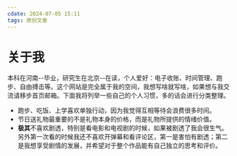 ```yaml
---
cdate: 2024-07-05 15:11
tags: 原创文章 
---
```


# 关于我

本科在河南--毕业，研究生在北京--在读，个人爱好：电子收账、时间管理、跑步、自由搏击等。这个网站是完全属于我的空间，我想写啥就写啥，如果想与我交流请移步首页邮箱。下面我将列举一些自己的个人习惯，多的话会进行分类整理。

- 跑步、吃饭、上学喜欢单独行动，因为我觉得互相等待会浪费很多时间。
- 节日送礼物最重要的不是礼物本身的价格，而是礼物所提供的情绪价值。
- **极其**不喜欢剧透，特别是看电影和电视剧的时候，如果被剧透了我会很生气。另外第一次看的时候我还不喜欢开弹幕和看评论区，第一是害怕有剧透；第二是我想享受剧情的发展，并希望对于整个作品能有自己独立的思考和评价。